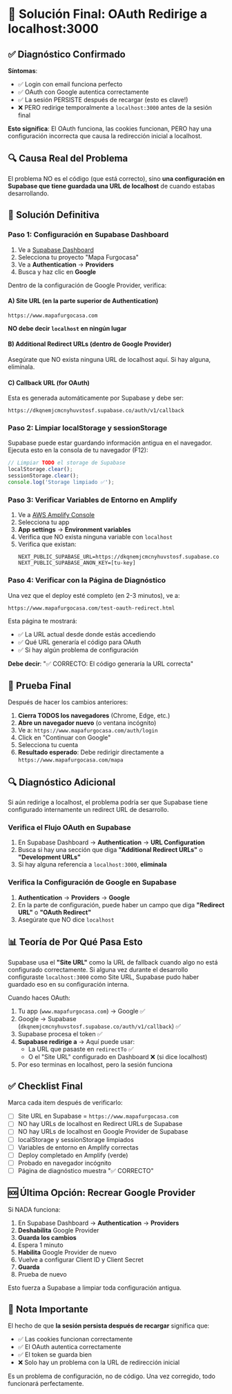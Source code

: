 # 🎯 Solución Final: OAuth Redirige a localhost:3000

## ✅ Diagnóstico Confirmado

**Síntomas**:
- ✅ Login con email funciona perfecto
- ✅ OAuth con Google autentica correctamente  
- ✅ La sesión PERSISTE después de recargar (esto es clave!)
- ❌ PERO redirige temporalmente a `localhost:3000` antes de la sesión final

**Esto significa**: El OAuth funciona, las cookies funcionan, PERO hay una configuración incorrecta que causa la redirección inicial a localhost.

## 🔍 Causa Real del Problema

El problema NO es el código (que está correcto), sino **una configuración en Supabase que tiene guardada una URL de localhost** de cuando estabas desarrollando.

## 🔧 Solución Definitiva

### Paso 1: Configuración en Supabase Dashboard

1. Ve a [Supabase Dashboard](https://app.supabase.com)
2. Selecciona tu proyecto "Mapa Furgocasa"
3. Ve a **Authentication** → **Providers**
4. Busca y haz clic en **Google**

Dentro de la configuración de Google Provider, verifica:

#### A) **Site URL** (en la parte superior de Authentication)
```
https://www.mapafurgocasa.com
```
**NO debe decir `localhost` en ningún lugar**

#### B) **Additional Redirect URLs** (dentro de Google Provider)
Asegúrate que NO exista ninguna URL de localhost aquí. Si hay alguna, elimínala.

#### C) **Callback URL (for OAuth)**
Esta es generada automáticamente por Supabase y debe ser:
```
https://dkqnemjcmcnyhuvstosf.supabase.co/auth/v1/callback
```

### Paso 2: Limpiar localStorage y sessionStorage

Supabase puede estar guardando información antigua en el navegador. Ejecuta esto en la consola de tu navegador (F12):

```javascript
// Limpiar TODO el storage de Supabase
localStorage.clear();
sessionStorage.clear();
console.log('Storage limpiado ✅');
```

### Paso 3: Verificar Variables de Entorno en Amplify

1. Ve a [AWS Amplify Console](https://console.aws.amazon.com/amplify)
2. Selecciona tu app
3. **App settings** → **Environment variables**
4. Verifica que NO exista ninguna variable con `localhost`
5. Verifica que existan:
   ```
   NEXT_PUBLIC_SUPABASE_URL=https://dkqnemjcmcnyhuvstosf.supabase.co
   NEXT_PUBLIC_SUPABASE_ANON_KEY=[tu-key]
   ```

### Paso 4: Verificar con la Página de Diagnóstico

Una vez que el deploy esté completo (en 2-3 minutos), ve a:
```
https://www.mapafurgocasa.com/test-oauth-redirect.html
```

Esta página te mostrará:
- ✅ La URL actual desde donde estás accediendo
- ✅ Qué URL generaría el código para OAuth
- ✅ Si hay algún problema de configuración

**Debe decir**: "✅ CORRECTO: El código generaría la URL correcta"

## 🧪 Prueba Final

Después de hacer los cambios anteriores:

1. **Cierra TODOS los navegadores** (Chrome, Edge, etc.)
2. **Abre un navegador nuevo** (o ventana incógnito)
3. Ve a: `https://www.mapafurgocasa.com/auth/login`
4. Click en "Continuar con Google"
5. Selecciona tu cuenta
6. **Resultado esperado**: Debe redirigir directamente a `https://www.mapafurgocasa.com/mapa`

## 🔍 Diagnóstico Adicional

Si aún redirige a localhost, el problema podría ser que Supabase tiene configurado internamente un redirect URL de desarrollo. 

### Verifica el Flujo OAuth en Supabase

1. En Supabase Dashboard → **Authentication** → **URL Configuration**
2. Busca si hay una sección que diga **"Additional Redirect URLs"** o **"Development URLs"**
3. Si hay alguna referencia a `localhost:3000`, **elimínala**

### Verifica la Configuración de Google en Supabase

1. **Authentication** → **Providers** → **Google**
2. En la parte de configuración, puede haber un campo que diga **"Redirect URL"** o **"OAuth Redirect"**
3. Asegúrate que NO dice `localhost`

## 📊 Teoría de Por Qué Pasa Esto

Supabase usa el **"Site URL"** como la URL de fallback cuando algo no está configurado correctamente. Si alguna vez durante el desarrollo configuraste `localhost:3000` como Site URL, Supabase pudo haber guardado eso en su configuración interna.

Cuando haces OAuth:
1. Tu app (`www.mapafurgocasa.com`) → Google ✅
2. Google → Supabase (`dkqnemjcmcnyhuvstosf.supabase.co/auth/v1/callback`) ✅
3. Supabase procesa el token ✅
4. **Supabase redirige a** → Aquí puede usar:
   - La URL que pasaste en `redirectTo` ✅
   - O el "Site URL" configurado en Dashboard ❌ (si dice localhost)
5. Por eso terminas en localhost, pero la sesión funciona

## ✅ Checklist Final

Marca cada item después de verificarlo:

- [ ] Site URL en Supabase = `https://www.mapafurgocasa.com`
- [ ] NO hay URLs de localhost en Redirect URLs de Supabase
- [ ] NO hay URLs de localhost en Google Provider de Supabase
- [ ] localStorage y sessionStorage limpiados
- [ ] Variables de entorno en Amplify correctas
- [ ] Deploy completado en Amplify (verde)
- [ ] Probado en navegador incógnito
- [ ] Página de diagnóstico muestra "✅ CORRECTO"

## 🆘 Última Opción: Recrear Google Provider

Si NADA funciona:

1. En Supabase Dashboard → **Authentication** → **Providers**
2. **Deshabilita** Google Provider
3. **Guarda los cambios**
4. Espera 1 minuto
5. **Habilita** Google Provider de nuevo
6. Vuelve a configurar Client ID y Client Secret
7. **Guarda**
8. Prueba de nuevo

Esto fuerza a Supabase a limpiar toda configuración antigua.

## 📝 Nota Importante

El hecho de que **la sesión persista después de recargar** significa que:
- ✅ Las cookies funcionan correctamente
- ✅ El OAuth autentica correctamente
- ✅ El token se guarda bien
- ❌ Solo hay un problema con la URL de redirección inicial

Es un problema de configuración, no de código. Una vez corregido, todo funcionará perfectamente.

